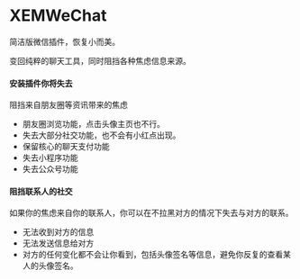 # XEMWeChat

简洁版微信插件，恢复小而美。

变回纯粹的聊天工具，同时阻挡各种焦虑信息来源。

#### 安装插件你将失去

阻挡来自朋友圈等资讯带来的焦虑

- 朋友圈浏览功能，点击头像主页也不行。
- 失去大部分社交功能，也不会有小红点出现。
- 保留核心的聊天支付功能
- 失去小程序功能
- 失去公众号功能
  
#### 阻挡联系人的社交

如果你的焦虑来自你的联系人，你可以在不拉黑对方的情况下失去与对方的联系。

- 无法收到对方的信息
- 无法发送信息给对方
- 对方的任何变化都不会让你看到，包括头像签名等信息，避免你反复的查看某人的头像签名。
  
